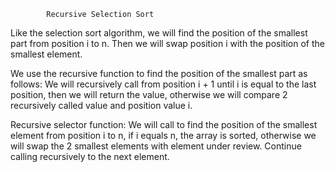             Recursive Selection Sort

Like the selection sort algorithm, we will find the position of the smallest part from position i to n. Then we will swap position i with the position of the smallest element.

We use the recursive function to find the position of the smallest part as follows: We will recursively call from position i + 1 until i is equal to the last position, then we will return the value, otherwise we will compare 2 recursively called value and position value i.

Recursive selector function: We will call to find the position of the smallest element from position i to n, if i equals n, the array is sorted, otherwise we will swap the 2 smallest elements with element under review. Continue calling recursively to the next element.